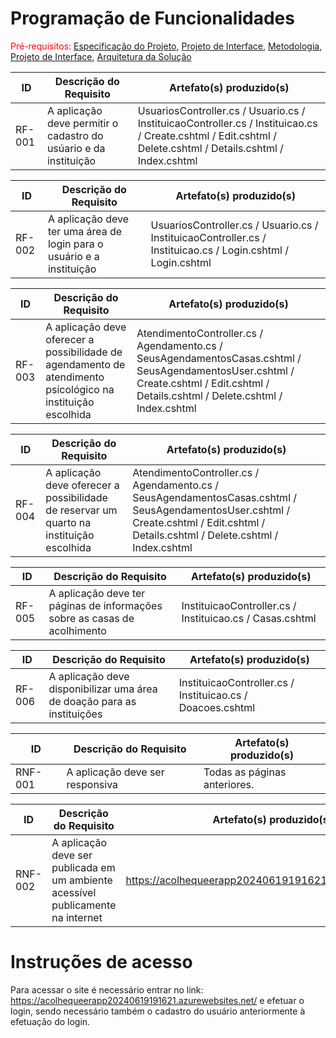 # Programação de Funcionalidades

<span style="color:red">Pré-requisitos: <a href="2-Especificação do Projeto.md"> Especificação do Projeto</a></span>, <a href="3-Projeto de Interface.md"> Projeto de Interface</a>, <a href="4-Metodologia.md"> Metodologia</a>, <a href="3-Projeto de Interface.md"> Projeto de Interface</a>, <a href="5-Arquitetura da Solução.md"> Arquitetura da Solução</a>


|ID    | Descrição do Requisito  | Artefato(s) produzido(s) |
|------|-----------------------------------------|----|
|RF-001|	A aplicação deve permitir o cadastro do usúario e da instituição | UsuariosController.cs / Usuario.cs / InstituicaoController.cs / Instituicao.cs / Create.cshtml / Edit.cshtml / Delete.cshtml / Details.cshtml / Index.cshtml | 

|ID    | Descrição do Requisito  | Artefato(s) produzido(s) |
|------|-----------------------------------------|----|
|RF-002|	A aplicação deve ter uma área de login para o usuário e a instituição | UsuariosController.cs / Usuario.cs / InstituicaoController.cs / Instituicao.cs / Login.cshtml / Login.cshtml | 

|ID    | Descrição do Requisito  | Artefato(s) produzido(s) |
|------|-----------------------------------------|----|
|RF-003|	A aplicação deve oferecer a possibilidade de agendamento de atendimento psicológico na instituição escolhida | AtendimentoController.cs / Agendamento.cs / SeusAgendamentosCasas.cshtml / SeusAgendamentosUser.cshtml / Create.cshtml / Edit.cshtml / Details.cshtml / Delete.cshtml / Index.cshtml | 

|ID    | Descrição do Requisito  | Artefato(s) produzido(s) |
|------|-----------------------------------------|----|
|RF-004|	A aplicação deve oferecer a possibilidade de reservar um quarto na instituição escolhida | AtendimentoController.cs / Agendamento.cs / SeusAgendamentosCasas.cshtml / SeusAgendamentosUser.cshtml / Create.cshtml / Edit.cshtml / Details.cshtml / Delete.cshtml / Index.cshtml | 

|ID    | Descrição do Requisito  | Artefato(s) produzido(s) |
|------|-----------------------------------------|----|
|RF-005|	A aplicação deve ter páginas de informações sobre as casas de acolhimento | InstituicaoController.cs / Instituicao.cs / Casas.cshtml | 

|ID    | Descrição do Requisito  | Artefato(s) produzido(s) |
|------|-----------------------------------------|----|
|RF-006|	A aplicação deve disponibilizar uma área de doação para as instituições | InstituicaoController.cs / Instituicao.cs / Doacoes.cshtml |

|ID    | Descrição do Requisito  | Artefato(s) produzido(s) |
|------|-----------------------------------------|----|
|RNF-001|	A aplicação deve ser responsiva | Todas as páginas anteriores. |

|ID    | Descrição do Requisito  | Artefato(s) produzido(s) |
|------|-----------------------------------------|----|
|RNF-002|	A aplicação deve ser publicada em um ambiente acessível publicamente na internet | https://acolhequeerapp20240619191621.azurewebsites.net/ |

# Instruções de acesso

Para acessar o site é necessário entrar no link: https://acolhequeerapp20240619191621.azurewebsites.net/ e efetuar o login, sendo necessário também o cadastro do usuário anteriormente à efetuação do login.
